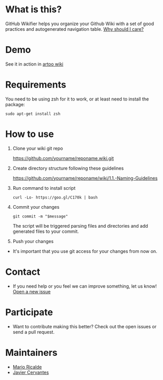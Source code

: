 # What is this?

GitHub Wikifier helps you organize your Github Wiki with a set of good practices
and autogenerated navigation table.
[Why should I care?](https://github.com/hybridgroup/GitHub-Wikifier/wiki/1.2.-Why-Should-I-Care)

# Demo

See it in action in [artoo wiki](https://github.com/hybridgroup/artoo/wiki)

# Requirements

You need to be using zsh for it to work, or at least need to install the package:

    sudo apt-get install zsh

# How to use

1. Clone your wiki git repo

    https://github.com/yourname/reponame.wiki.git

2. Create directory structure following these guidelines

    https://github.com/yourname/reponame/wiki/1.1.-Naming-Guidelines

3. Run command to install script

    ```curl -Lo- https://goo.gl/C170k | bash```

4. Commit your changes

    ```git commit -m "$message"```

    The script will be triggered parsing files and directories and add generated files to your commit.

5. Push your changes

* It's important that you use git access for your changes from now on.

# Contact

* If you need help or you feel we can improve something, let us know! [Open a new issue](https://github.com/hybridgroup/GitHub-Wikifier/issues/new)

# Participate

* Want to contribute making this better? Check out the open issues or send a pull request.

# Maintainers

* [Mario Ricalde](http://github.com/marioricalde)
* [Javier Cervantes](http://github.com/solojavier)
